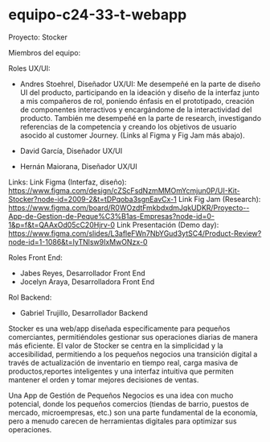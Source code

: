 # equipo-c24-33-t-webapp

Proyecto: Stocker

Miembros del equipo:

Roles UX/UI:

- Andres Stoehrel, Diseñador UX/UI:
 Me desempeñé en la parte de diseño UI del producto, participando en la ideación y diseño de la interfaz junto a mis compañeros de rol,
 poniendo énfasis en el prototipado, creación de componentes interactivos y encargándome de la interactividad del producto. También me
 desempeñé en la parte de research, investigando referencias de la competencia y creando los objetivos de usuario asocido al customer Journey.
 (Links al Figma y Fig Jam más abajo).

- David García, Diseñador UX/UI
- Hernán Maiorana, Diseñador UX/UI

 Links:
 Link Figma (Interfaz, diseño): https://www.figma.com/design/cZScFsdNzmMMOmYcmjun0P/UI-Kit-Stocker?node-id=2009-2&t=tDPqoba3sgnEavCx-1
 Link Fig Jam (Research): https://www.figma.com/board/R0WOzdtFmkbdxdmJqkUDKR/Proyecto--App-de-Gestion-de-Peque%C3%B1as-Empresas?node-id=0-1&p=f&t=QAAxOd05cC20Hjrv-0
 Link Presentación (Demo day): https://www.figma.com/slides/L3afleFWn7NbYGud3ytSC4/Product-Review?node-id=1-1086&t=IyTNlsw9IxMwONzx-0

Roles Front End:
- Jabes Reyes, Desarrollador Front End
- Jocelyn Araya, Desarrolladora Front End

Rol Backend:
- Gabriel Trujillo, Desarrollador Backend


Stocker es una web/app diseñada específicamente para pequeños comerciantes, permitiéndoles gestionar 
sus operaciones diarias de manera más eficiente. El valor de Stocker se centra en la simplicidad y la 
accesibilidad, permitiendo a los pequeños negocios una transición digital a través de actualización de 
inventario en tiempo real, carga masiva de productos,reportes inteligentes y una interfaz intuitiva que 
permiten mantener el orden y tomar mejores decisiones de ventas. 

Una App de Gestión de Pequeños Negocios es una idea con mucho potencial, donde los
pequeños comercios (tiendas de barrio, puestos de mercado, microempresas, etc.) son
una parte fundamental de la economía, pero a menudo carecen de herramientas digitales
para optimizar sus operaciones.


